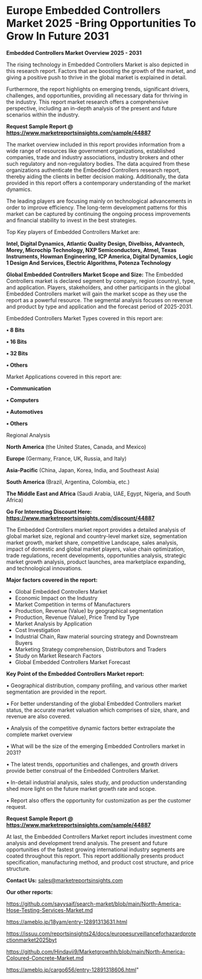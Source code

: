 # Europe Embedded Controllers Market 2025 -Bring Opportunities To Grow In Future 2031

<Strong> Embedded Controllers Market Overview 2025 - 2031</strong>

The rising technology in Embedded Controllers Market is also depicted in this research report. Factors that are boosting the growth of the market, and giving a positive push to thrive in the global market is explained in detail.

Furthermore, the report highlights on emerging trends, significant drivers, challenges, and opportunities, providing all necessary data for thriving in the industry. This report market research offers a comprehensive perspective, including an in-depth analysis of the present and future scenarios within the industry.

<strong>Request Sample Report @ <a href=https://www.marketreportsinsights.com/sample/44887>https://www.marketreportsinsights.com/sample/44887</a></strong>

The market overview included in this report provides information from a wide range of resources like government organizations, established companies, trade and industry associations, industry brokers and other such regulatory and non-regulatory bodies. The data acquired from these organizations authenticate the Embedded Controllers research report, thereby aiding the clients in better decision making. Additionally, the data provided in this report offers a contemporary understanding of the market dynamics.

The leading players are focusing mainly on technological advancements in order to improve efficiency. The long-term development patterns for this market can be captured by continuing the ongoing process improvements and financial stability to invest in the best strategies.

Top Key players of Embedded Controllers Market are:

<strong>Intel, Digital Dynamics, Atlantic Quality Design, Divelbiss, Advantech, Morey, Microchip Technology, NXP Semiconductors, Atmel, Texas Instruments, Howman Engineering, ICP America, Digital Dynamics, Logic 1 Design And Services, Electric Algorithms, Potenza Technology</strong>

<strong><b>Global Embedded Controllers Market Scope and Size:</b></strong>
The Embedded Controllers market is declared segment by company, region (country), type, and application. Players, stakeholders, and other participants in the global Embedded Controllers market will gain the market scope as they use the report as a powerful resource. The segmental analysis focuses on revenue and product by type and application and the forecast period of 2025-2031.

Embedded Controllers Market Types covered in this report are:

<strong>•  8 Bits

•  16 Bits

•  32 Bits

•  Others</strong>

Market Applications covered in this report are:

<strong>•  Communication

•  Computers

•  Automotives

•  Others</strong> 

Regional Analysis

<strong>North America</strong> (the United States, Canada, and Mexico)

<strong>Europe</strong> (Germany, France, UK, Russia, and Italy)

<strong>Asia-Pacific</strong> (China, Japan, Korea, India, and Southeast Asia)

<strong>South America</strong> (Brazil, Argentina, Colombia, etc.)

<strong>The Middle East and Africa</strong> (Saudi Arabia, UAE, Egypt, Nigeria, and South Africa)

<strong>Go For Interesting Discount Here: <a href=https://www.marketreportsinsights.com/discount/44887>https://www.marketreportsinsights.com/discount/44887</a></strong>

The Embedded Controllers market report provides a detailed analysis of global market size, regional and country-level market size, segmentation market growth, market share, competitive Landscape, sales analysis, impact of domestic and global market players, value chain optimization, trade regulations, recent developments, opportunities analysis, strategic market growth analysis, product launches, area marketplace expanding, and technological innovations.

<strong><b>Major factors covered in the report:</b></strong>
<ul>
  <li>Global Embedded Controllers Market </li>
  <li>Economic Impact on the Industry</li>
  <li>Market Competition in terms of Manufacturers</li>
  <li>Production, Revenue (Value) by geographical segmentation</li>
  <li>Production, Revenue (Value), Price Trend by Type</li>
  <li>Market Analysis by Application</li>
  <li>Cost Investigation</li>
  <li>Industrial Chain, Raw material sourcing strategy and Downstream Buyers</li>
  <li>Marketing Strategy comprehension, Distributors and Traders</li>
  <li>Study on Market Research Factors</li>
  <li>Global Embedded Controllers Market Forecast</li>
</ul>

<strong><b>Key Point of the Embedded Controllers Market report:</b></strong>

• Geographical distribution, company profiling, and various other market segmentation are provided in the report.

• For better understanding of the global Embedded Controllers market status, the accurate market valuation which comprises of size, share, and revenue are also covered.

• Analysis of the competitive dynamic factors better extrapolate the complete market overview

• What will be the size of the emerging Embedded Controllers market in 2031?

• The latest trends, opportunities and challenges, and growth drivers provide better construal of the Embedded Controllers Market.

• In-detail industrial analysis, sales study, and production understanding shed more light on the future market growth rate and scope.

• Report also offers the opportunity for customization as per the customer request.

<strong>Request Sample Report @ <a href=https://www.marketreportsinsights.com/sample/44887>https://www.marketreportsinsights.com/sample/44887</a></strong>

At last, the Embedded Controllers Market report includes investment come analysis and development trend analysis. The present and future opportunities of the fastest growing international industry segments are coated throughout this report. This report additionally presents product specification, manufacturing method, and product cost structure, and price structure.

<strong>Contact Us:</strong>
sales@marketreportsinsights.com

<strong>Our other reports:</strong>

<a href=https://github.com/sayysaif/search-market/blob/main/North-America-Hose-Testing-Services-Market.md>https://github.com/sayysaif/search-market/blob/main/North-America-Hose-Testing-Services-Market.md</a>

<a href=https://ameblo.jp/18yam/entry-12891313631.html>https://ameblo.jp/18yam/entry-12891313631.html</a>

<a href=https://issuu.com/reportsinsights24/docs/europesurveillanceforhazardprotectionmarket2025byt>https://issuu.com/reportsinsights24/docs/europesurveillanceforhazardprotectionmarket2025byt</a>

<a href=https://github.com/Hindavii9/Marketgrowthh/blob/main/North-America-Coloured-Concrete-Market.md>https://github.com/Hindavii9/Marketgrowthh/blob/main/North-America-Coloured-Concrete-Market.md</a>

<a href=https://ameblo.jp/cargo656/entry-12891318606.html>https://ameblo.jp/cargo656/entry-12891318606.html</a>"
